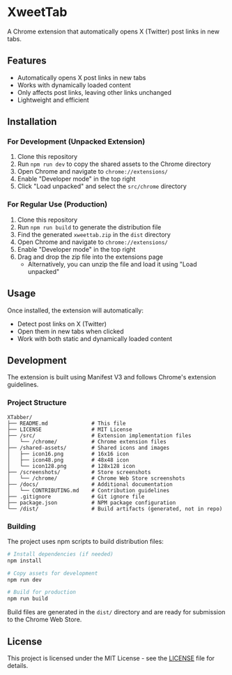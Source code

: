 # XweetTab

A Chrome extension that automatically opens X (Twitter) post links in new tabs.

## Features

- Automatically opens X post links in new tabs
- Works with dynamically loaded content
- Only affects post links, leaving other links unchanged
- Lightweight and efficient

## Installation

### For Development (Unpacked Extension)

1. Clone this repository
2. Run `npm run dev` to copy the shared assets to the Chrome directory
3. Open Chrome and navigate to `chrome://extensions/`
4. Enable "Developer mode" in the top right
5. Click "Load unpacked" and select the `src/chrome` directory

### For Regular Use (Production)

1. Clone this repository
2. Run `npm run build` to generate the distribution file
3. Find the generated `xweettab.zip` in the `dist` directory
4. Open Chrome and navigate to `chrome://extensions/`
5. Enable "Developer mode" in the top right
6. Drag and drop the zip file into the extensions page
   - Alternatively, you can unzip the file and load it using "Load unpacked"

## Usage

Once installed, the extension will automatically:
- Detect post links on X (Twitter)
- Open them in new tabs when clicked
- Work with both static and dynamically loaded content

## Development

The extension is built using Manifest V3 and follows Chrome's extension guidelines.

### Project Structure

```
XTabber/
├── README.md              # This file
├── LICENSE                # MIT License
├── /src/                  # Extension implementation files
│   └── /chrome/           # Chrome extension files
├── /shared-assets/        # Shared icons and images
│   ├── icon16.png         # 16x16 icon
│   ├── icon48.png         # 48x48 icon
│   └── icon128.png        # 128x128 icon
├── /screenshots/          # Store screenshots
│   └── /chrome/           # Chrome Web Store screenshots
├── /docs/                 # Additional documentation
│   └── CONTRIBUTING.md    # Contribution guidelines
├── .gitignore             # Git ignore file
├── package.json           # NPM package configuration
└── /dist/                 # Build artifacts (generated, not in repo)
```

### Building

The project uses npm scripts to build distribution files:

```bash
# Install dependencies (if needed)
npm install

# Copy assets for development
npm run dev

# Build for production
npm run build
```

Build files are generated in the `dist/` directory and are ready for submission to the Chrome Web Store.

## License

This project is licensed under the MIT License - see the [LICENSE](LICENSE) file for details. 